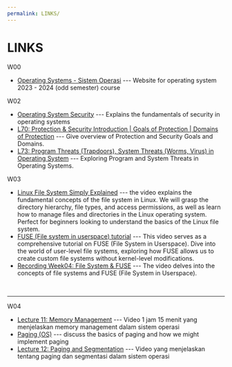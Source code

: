 ```yaml
---
permalink: LINKS/
---
```


# LINKS
W00
* [Operating Systems - Sistem Operasi](https://vlsm.org) --- 
Website for operating system 2023 - 2024 (odd semester) course

W02
* [Operating System Security](https://www.geeksforgeeks.org/operating-system-security/) ---
Explains the fundamentals of security in operating systems
* [L70: Protection & Security Introduction | Goals of Protection | Domains of Protection](https://www.youtube.com/watch?v=uFIzD1k5S5U) ---
Give overview of Protection and Security Goals and Domains.
* [L73: Program Threats (Trapdoors), System Threats (Worms, Virus) in Operating System](https://www.youtube.com/watch?v=f5v9fdcRe_E) ---
Exploring Program and System Threats in Operating Systems.

W03
* [Linux File System Simply Explained](https://www.youtube.com/watch?v=BUnb1PKKMBA) ---
the video explains the fundamental concepts of the file system in Linux. We will grasp the directory hierarchy, file types, and access permissions, as well as learn how to manage files and directories in the Linux operating system. Perfect for beginners looking to understand the basics of the Linux file system.
* [FUSE (File system in userspace) tutorial](https://www.youtube.com/watch?v=LZCILvr5tUk) ---
This video serves as a comprehensive tutorial on FUSE (File System in Userspace). Dive into the world of user-level file systems, exploring how FUSE allows us to create custom file systems without kernel-level modifications. 
* [Recording Week04: File System & FUSE](https://www.youtube.com/watch?v=PBkZynNIZWk) ---
The video delves into the concepts of file systems and FUSE (File System in Userspace).
<br>
<hr>

W04
* [Lecture 11: Memory Management](https://www.youtube.com/watch?v=lEG71DDLD9E) ---
Video 1 jam 15 menit yang menjelaskan memory management dalam sistem operasi
* [Paging (OS)](https://www.youtube.com/watch?v=LKYKp_ZzlvM) ---
discuss the basics of paging and how we might implement paging
* [Lecture 12: Paging and Segmentation](https://www.youtube.com/watch?v=Jw8G4GdY-pc) ---
Video yang menjelaskan tentang paging dan segmentasi dalam sistem operasi
